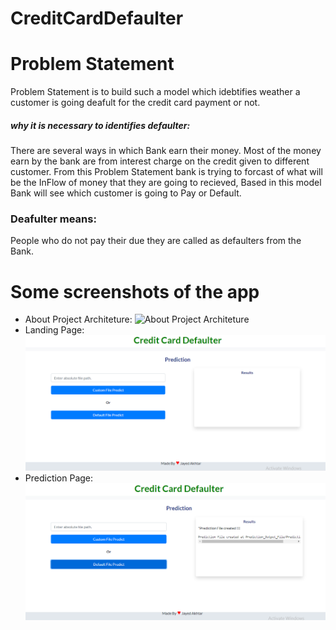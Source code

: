 # CreditCardDefaulter
# Problem Statement
Problem Statement is to build such a model which idebtifies weather a customer is going deafult for the credit card payment or not.
##### why it is necessary to identifies defaulter:
There are several ways in which Bank earn their money. Most of the money earn by the bank are from interest charge on the credit given to different customer.
 From this Problem Statement bank is trying to forcast of what will be the InFlow of money that they are going to recieved, 
 Based in this model Bank will see which customer is going to Pay or Default.


### Deafulter means:   
People who do not pay their due they are called as defaulters from the Bank.
# Some screenshots of the app
* About Project Architeture:
![About Project Architeture](githubimage/ccdarchiture.PNG)
* Landing Page:
![Landing Page](githubimage/ccdlandingpage.PNG)
* Prediction Page:
![Prediction Page](githubimage/ccdprediction.PNG)


